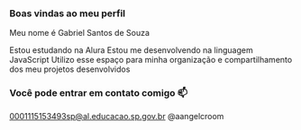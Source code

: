 ### Boas vindas ao meu perfil

Meu nome é Gabriel Santos de Souza

Estou estudando na Alura
Estou me desenvolvendo na linguagem JavaScript
Utilizo esse espaço para minha organização e compartilhamento dos meu projetos desenvolvidos

### Você pode entrar em contato comigo 📫

0001115153493sp@al.educacao.sp.gov.br
@aangelcroom
